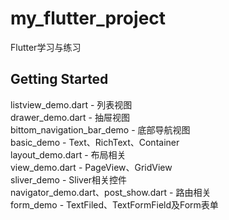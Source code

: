 # my_flutter_project

Flutter学习与练习

## Getting Started

listview_demo.dart - 列表视图<br/>
drawer_demo.dart - 抽屉视图<br/>
bittom_navigation_bar_demo - 底部导航视图<br/>
basic_demo - Text、RichText、Container<br/>
layout_demo.dart - 布局相关<br/>
view_demo.dart - PageView、GridView<br/>
sliver_demo - Sliver相关控件<br/>
navigator_demo.dart、post_show.dart - 路由相关<br/>
form_demo - TextFiled、TextFormField及Form表单
